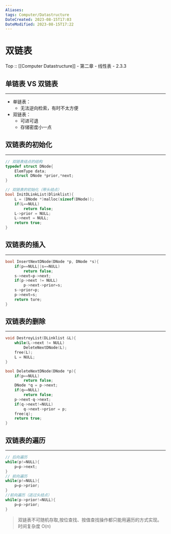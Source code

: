 ```yaml
---
Aliases: 
tags: Computer/Datastructure 
DateCreated: 2023-08-15T17:03
DateModified: 2023-08-15T17:22
---
```

# 双链表

Top :: [[Computer Datastructure]] - 第二章 - 线性表 - 2.3.3

## 单链表 VS 双链表
---
- 单链表：
	- 无法逆向检索，有时不太方便
- 双链表：
	- 可进可退
	- 存储密度小一点

## 双链表的初始化
---

```cpp
// 双链表结点的结构
typedef struct DNode{
	ElemType data;
	struct DNode *prior,*next;
}

// 双链表的初始化（带头结点）
bool InitDLinkList(Dlinklist){
	L = (DNode *)malloc(sizeof(DNode));
	if(L==NULL)
		return false;
	L->prior = NULL;
	L->next = NULL;
	return true;
}
```

## 双链表的插入
---

```cpp
bool InsertNextDNode(DNode *p, DNode *s){
	if(p==NULL||s==NULL)
		return false;
	s->next=p->next;
	if(p->next != NULL)
		p->next->prior=s;
	s->prior=p;
	p->next=s;
	return ture;
}
```

## 双链表的删除
---

```cpp
void DestroyList(DLinklist &L){
	while(L->next != NULL)
		DeleteNextDNode(L);
	free(L);
	L = NULL;
}

bool DeleteNextDNode(DNode *p){
	if(p==NULL)
		return false;
	DNode *q = p->next;
	if(q==NULL)
		return false;
	p->next-q->next;
	if(q->next!=NULL)
		q->next->prior = p;
	free(q);
	return true;
}
```

## 双链表的遍历
---

```cpp
// 后向遍历
while(p!=NULL){
	p=p->next;
}
// 前向遍历
while(p!=NULL){
	p=p->prior;
}
//前向遍历（逃过头结点）
while(p->prior!=NULL){
	p=p->prior;
}
```

> 双链表不可随机存取,按位查找、按值查找操作都只能用遍历的方式实现。时间复杂度 O(n)

